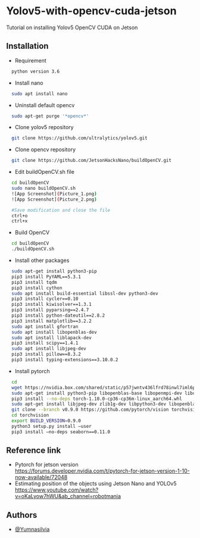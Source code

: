 
# Yolov5-with-opencv-cuda-jetson

Tutorial on installing Yolov5 OpenCV CUDA on Jetson


## Installation

- Requirement
```bash
  python version 3.6 
```
- Install nano
```bash
  sudo apt install nano
```
- Uninstall default opencv
```bash
  sudo apt-get purge '*opencv*'
```
- Clone yolov5 repository
```bash
  git clone https://github.com/ultralytics/yolov5.git
```
- Clone opencv repository
```bash
  git clone https://github.com/JetsonHacksNano/buildOpenCV.git
```
- Edit buildOpenCV.sh file
```bash
  cd buildOpenCV
  sudo nano buildOpenCV.sh
  ![App Screenshot](Picture_1.png)
  ![App Screenshot](Picture_2.png)

  #Save modification and close the file
  ctrl+o 
  ctrl+x
```
- Build OpenCV
```bash
  cd buildOpenCV
  ./buildOpenCV.sh
```
- Install other packages
```bash
  sudo apt-get install python3-pip
  pip3 install PyYAML==5.3.1
  pip3 install tqdm
  pip3 install cython
  sudo apt install build-essential libssl-dev python3-dev
  pip3 install cycler==0.10
  pip3 install kiwisolver==1.3.1
  pip3 install pyparsing==2.4.7
  pip3 install python-dateutil==2.8.2
  pip3 install matplotlib==3.2.2
  sudo apt install gfortran
  sudo apt install libopenblas-dev
  sudo apt install liblapack-dev
  pip3 install scipy==1.4.1
  sudo apt install libjpeg-dev
  pip3 install pillow==8.3.2
  pip3 install typing-extensions==3.10.0.2
```
- Install pytorch
```bash
  cd 
  wget https://nvidia.box.com/shared/static/p57jwntv436lfrd78inwl7iml6p13fzh.whl -O torch-1.10.0-cp36-cp36m-linux_aarch64.whl
  sudo apt-get install python3-pip libopenblas-base libopenmpi-dev libomp-dev
  pip3 install --no-deps torch-1.10.0-cp36-cp36m-linux_aarch64.whl
  sudo apt-get install libjpeg-dev zlib1g-dev libpython3-dev libopenblas-dev libavcodec-dev libavformat-dev libswscale-dev
  git clone --branch v0.9.0 https://github.com/pytorch/vision torchvision 
  cd torchvision
  export BUILD_VERSION=0.9.0
  python3 setup.py install –user
  pip3 install –no-deps seaborn==0.11.0
```
## Reference link
- Pytorch for jetson version
https://forums.developer.nvidia.com/t/pytorch-for-jetson-version-1-10-now-available/72048
- Estimating position of the objects using Jetson Nano and YOLOv5
https://www.youtube.com/watch?v=oKaLyow7hWU&ab_channel=robotmania
## Authors

- [@Yumnasilvia](https://www.github.com/Yumnasilvia)

